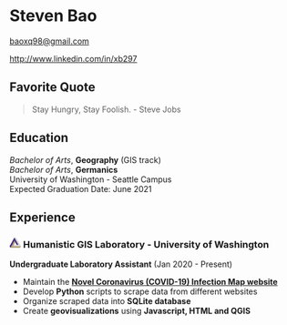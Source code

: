# Steven Bao

baoxq98@gmail.com

<http://www.linkedin.com/in/xb297>

## Favorite Quote
>Stay Hungry, Stay Foolish. - Steve Jobs

## Education
_Bachelor of Arts_, **Geography** (GIS track)</br>
_Bachelor of Arts_, **Germanics**</br>
University of Washington - Seattle Campus</br>
Expected Graduation Date: June 2021

## Experience

### <img src="img/hgis_logo.png" alt="hgis logo" width="20"/> Humanistic GIS Laboratory - University of Washington
**Undergraduate Laboratory Assistant** (Jan 2020 - Present)
-   Maintain the [**Novel Coronavirus (COVID-19) Infection Map website**](https://hgis.uw.edu/virus/)
-   Develop **Python** scripts to scrape data from different websites
-   Organize scraped data into **SQLite database**
-   Create **geovisualizations** using **Javascript, HTML and QGIS**
